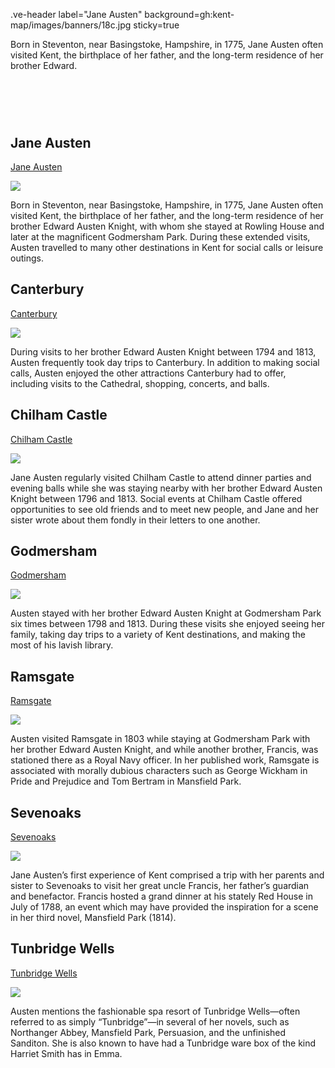.ve-header label="Jane Austen" background=gh:kent-map/images/banners/18c.jpg sticky=true

Born in Steventon, near Basingstoke, Hampshire, in 1775, Jane Austen often visited Kent, the birthplace of her father, and the long-term residence of her brother Edward.

# &nbsp; 
<param class="cards">

## Jane Austen

[Jane Austen](/19c/19c-austen-biography)

![](https://iiif.juncture-digital.org/thumbnail?url=https://upload.wikimedia.org/wikipedia/commons/5/50/The_Watsons_Manuscript.jpg)

Born in Steventon, near Basingstoke, Hampshire, in 1775, Jane Austen often visited Kent, the birthplace of her father, and the long-term residence of her brother Edward Austen Knight, with whom she stayed at Rowling House and later at the magnificent Godmersham Park. During these extended visits, Austen travelled to many other destinations in Kent for social calls or leisure outings.

## Canterbury

[Canterbury](/austen/austen-canterbury)

![](https://iiif.juncture-digital.org/thumbnail?url=https://stor.artstor.org/stor/0d5de25a-71d0-4a9a-b60c-05cdc4417817)

During visits to her brother Edward Austen Knight between 1794 and 1813, Austen frequently took day trips to Canterbury. In addition to making social calls, Austen enjoyed the other attractions Canterbury had to offer, including visits to the Cathedral, shopping, concerts, and balls.

## Chilham Castle

[Chilham Castle](/austen/austen-chilham-castle)

![](https://iiif.juncture-digital.org/thumbnail?url=https://stor.artstor.org/stor/dd818686-5568-4dcf-81c2-169573607ab1)

Jane Austen regularly visited Chilham Castle to attend dinner parties and evening balls while she was staying nearby with her brother Edward Austen Knight between 1796 and 1813. Social events at Chilham Castle offered opportunities to see old friends and to meet new people, and Jane and her sister wrote about them fondly in their letters to one another.

## Godmersham

[Godmersham](/austen/austen-godmersham)

![](https://iiif.juncture-digital.org/thumbnail?url=https://upload.wikimedia.org/wikipedia/commons/b/b3/Godmersham_%281779%29.jpg)

Austen stayed with her brother Edward Austen Knight at Godmersham Park six times between 1798 and 1813. During these visits she enjoyed seeing her family, taking day trips to a variety of Kent destinations, and making the most of his lavish library.

## Ramsgate

[Ramsgate](/austen/austen-ramsgate)

![](https://iiif.juncture-digital.org/thumbnail?url=https://upload.wikimedia.org/wikipedia/commons/e/e8/View_of_Ramsgate_Town_and_Harbour_by_James_Ward_1799.jpg)

Austen visited Ramsgate in 1803 while staying at Godmersham Park with her brother Edward Austen Knight, and while another brother, Francis, was stationed there as a Royal Navy officer. In her published work, Ramsgate is associated with morally dubious characters such as George Wickham in Pride and Prejudice and Tom Bertram in Mansfield Park.

## Sevenoaks

[Sevenoaks](/austen/austen-sevenoaks)

![](https://iiif.juncture-digital.org/thumbnail?url=https://upload.wikimedia.org/wikipedia/commons/4/4c/Patrick_Nasmyth_%281787-1831%29_-_View_near_Sevenoaks%2C_Kent_-_N01178_-_National_Gallery.jpg)

Jane Austen’s first experience of Kent comprised a trip with her parents and sister to Sevenoaks to visit her great uncle Francis, her father’s guardian and benefactor. Francis hosted a grand dinner at his stately Red House in July of 1788, an event which may have provided the inspiration for a scene in her third novel, Mansfield Park (1814).

## Tunbridge Wells

[Tunbridge Wells](/austen/austen-tunbridge-wells)

![](https://iiif.juncture-digital.org/thumbnail?url=https://upload.wikimedia.org/wikipedia/commons/f/f4/Chalybeate_Spring%2C_Tunbridge_Wells.jpg)

Austen mentions the fashionable spa resort of Tunbridge Wells—often referred to as simply “Tunbridge”—in several of her novels, such as Northanger Abbey, Mansfield Park, Persuasion, and the unfinished Sanditon. She is also known to have had a Tunbridge ware box of the kind Harriet Smith has in Emma.


